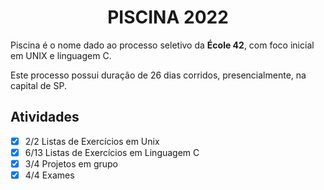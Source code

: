 <span align="center">

# PISCINA 2022

</span>

Piscina é o nome dado ao processo seletivo da **École 42**, com foco inicial em UNIX e linguagem C.

Este processo possui duração de 26 dias corridos, presencialmente, na capital de SP.

## Atividades

- [x] 2/2 Listas de Exercícios em Unix
- [x] 6/13 Listas de Exercícios em Linguagem C
- [x] 3/4 Projetos em grupo
- [x] 4/4 Exames
